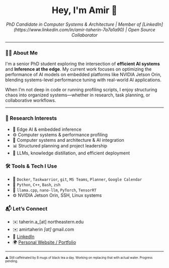 <h1 align="center">Hey, I'm Amir 👋</h1>

<p align="center">
  <em>PhD Candidate in Computer Systems & Architecture | Member of [LinkedIn](https://www.linkedin.com/in/amir-taherin-7a7a1a90) | Open Source Collaborator</em>
</p>

---

### 👨‍🔬 About Me

I'm a senior PhD student exploring the intersection of **efficient AI systems** and **Inference at the edge**. My current work focuses on optimizing the performance of AI models on embedded platforms like NVIDIA Jetson Orin, blending systems-level performance tuning with real-world AI applications.

When I’m not deep in code or running profiling scripts, I enjoy structuring chaos into organized systems—whether in research, task planning, or collaborative workflows.

---

### 🔬 Research Interests

- 🧠 Edge AI & embedded inference
- ⚙️ Computer systems & performance profiling
- 🤖 Computer systems and architecture & AI integration
- 📊 Structured planning and project leadership
- 🧩 LLMs, knowledge distillation, and efficient deployment


### 🛠️ Tools & Tech I Use

- 🔧 `Docker`, `Taskwarrior`, `git`, `MS Teams`, `Planner`, `Google Calendar`
- 🐍 `Python`, `C++`, `Bash`, `zsh`
- 🤖 `llama.cpp`, `nano-llm`, `PyTorch`, `TensorRT`
- ⚙️ NVIDIA Jetson Orin, SSH, Linux systems

### 📬 Let’s Connect

- ✉️ taherin.a_[at]  northeastern.edu
- ✉️ amirtaherin _[at]_ gmail.com
- 🔗 [LinkedIn](https://www.linkedin.com/in/amir-taherin-7a7a1a90)
- 🌍 [Personal Website / Portfolio](https://amirtaherin.github.io/) 

---

<sub><sup>⚠️ Still caffeinated by 8 mugs of black tea a day. Working on replacing that with actual water. Progress pending.</sup></sub>

<!--
## Hi there 👋
**amirtaherin/amirtaherin** is a ✨ _special_ ✨ repository because its `README.md` (this file) appears on your GitHub profile.

Here are some ideas to get you started:

- 🔭 I’m currently working on ...
- 🌱 I’m currently learning ...
- 👯 I’m looking to collaborate on ...
- 🤔 I’m looking for help with ...
- 💬 Ask me about ...
- 📫 How to reach me: ...
- 😄 Pronouns: ...
- ⚡ Fun fact: ...
-->
